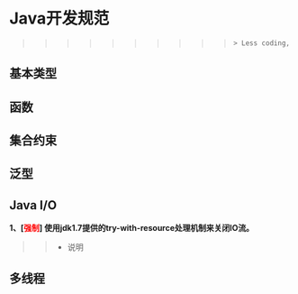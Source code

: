 # Java开发规范

> > > > > > 
> > > > > >
> > > > > > > > 
> > > > > > > >
> > > > > > > > > > ```java
> > > > > > > > > > > Less coding, More thinking!!!
> > > > > > > > > > ```
>
> 
>
> ## 



## 基本类型



## 函数





## 集合约束





## 泛型



## Java I/O

**1、[<font face='黑体' color='red'>强制</font>] 使用jdk1.7提供的try-with-resource处理机制来关闭IO流。**

> > - 说明 







## 多线程











> > > > > > > > 
> > > > > > > >
> > > > > > > > 
> > > > >
> > > > > 
> > > >
> > > > > > > 




